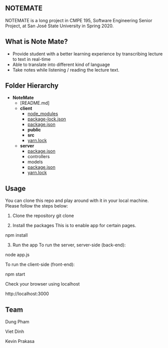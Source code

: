 ## NOTEMATE

NOTEMATE is a long project in CMPE 195, Software Engineering Senior Project, at San José State University in Spring 2020.

## What is Note Mate?

- Provide student with a better learning experience by transcribing lecture to text in real-time 
- Able to translate into different kind of language
- Take notes while listening / reading the lecture text.

## Folder Hierarchy 
- __NoteMate__
   - [README.md]
   - __client__
     - [node\_modules](client/node_modules)
     - [package\-lock.json](client/package-lock.json)
     - [package.json](client/package.json)
     - __public__
     - __src__
     - [yarn.lock](client/yarn.lock)
   - __server__
     - [package.json](server/package.json)
     - controllers
     - models
     - [package.json](server/package.json)
     - [yarn.lock](server/yarn.lock)



## Usage

You can clone this repo and play around with it in your local machine. Please follow the steps below:

1. Clone the repository
git clone

2. Install the packages
This is to enable app for certain pages.

npm install

3. Run the app
To run the server, server-side (back-end):

node app.js

To run the client-side (front-end):

npm start

Check your browser using localhost

http://localhost:3000

## Team

Dung Pham

Viet Dinh

Kevin Prakasa


